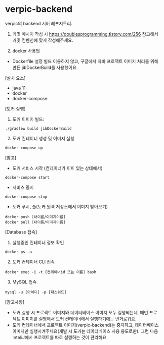 # verpic-backend

verpic의 backend 서버 레포지토리.


1. 커밋 메시지 작성 시 https://doublesprogramming.tistory.com/256 참고해서 커밋 컨벤션에 맞게 작성해주세요.

2. docker 사용법

- Dockerfile 설정 빌드 이용하지 않고, 구글에서 자바 프로젝트 이미지 처리를 위해 만든 jibDockerBuild를 사용했어요.

[설치 요소]
- java 11
- docker
- docker-compose

[도커 실행]

1. 도커 이미지 빌드: 

```
./gradlew build jibDockerBuild
```
2. 도커 컨테이너 생성 및 이미지 실행

```
docker-compose up
```


[참고]
- 도커 서비스 시작 (컨테이너가 이미 있는 상태에서)

```
docker-compose start
```
- 서비스 중지

```
docker-compose stop
```
- 도커 푸시, 풀(도커 원격 저장소에서 이미지 받아오기)
```
docker push [내이름/이미지이름]
docker pull [내이름/이미지이름]
```

[Database 접속]

1. 실행중인 컨테이너 정보 확인
```
docker ps -a
```

2. 도커 컨테이너 CLI 접속
```
docker exec -i -t [컨테이너id 또는 이름] bash 
```
3. MySQL 접속

```
mysql -u [아이디] -p [패스워드]
```

[참고사항]
- 도커 실행 시 프로젝트 이미지와 데이터베이스 이미지 모두 실행되는데, 매번 프로젝트 이미지를 실행해서 도커 컨테이너에서 실행하기에는 번거로워요.
- 도커 컨테이너에서 프로젝트 이미지(verpic-backend)는 중지하고, 데이터베이스 이미지만 실행시켜주세요(개발 시 도커는 데이터베이스 사용 용도로만). 그런 다음 InteliJ에서 프로젝트를 따로 실행하는 것이 편리해요.


